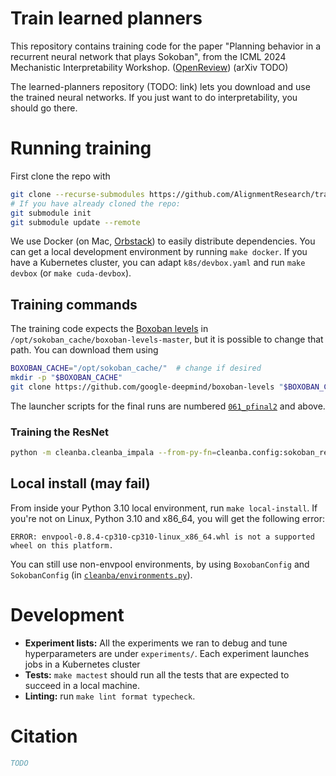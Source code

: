 # Train learned planners

This repository contains training code for the paper "Planning behavior in a recurrent neural network that plays
Sokoban", from the ICML 2024 Mechanistic Interpretability Workshop. ([OpenReview](https://openreview.net/forum?id=T9sB3S2hok)) (arXiv TODO)

The learned-planners repository (TODO: link) lets you download and use the trained neural networks. If you just want to
do interpretability, you should go there.

# Running training

First clone the repo with
``` sh
git clone --recurse-submodules https://github.com/AlignmentResearch/train-learned-planners
# If you have already cloned the repo:
git submodule init
git submodule update --remote
```

We use Docker (on Mac, [Orbstack](https://orbstack.dev)) to easily distribute dependencies. You can get a local
development environment by running `make docker`. If you have a Kubernetes cluster, you can adapt `k8s/devbox.yaml` and
run `make devbox` (or `make cuda-devbox`).

## Training commands

The training code expects the [Boxoban levels](https://github.com/google-deepmind/boxoban-levels) in
`/opt/sokoban_cache/boxoban-levels-master`, but it is possible to change that path. You can download them using
 
```sh
BOXOBAN_CACHE="/opt/sokoban_cache/"  # change if desired
mkdir -p "$BOXOBAN_CACHE"
git clone https://github.com/google-deepmind/boxoban-levels "$BOXOBAN_CACHE/boxoban-levels-master"
```

The launcher scripts for the final runs are numbered [`061_pfinal2`](./experiments/sokoban/061_pfinal2.py) and above.

### Training the ResNet

``` sh
python -m cleanba.cleanba_impala --from-py-fn=cleanba.config:sokoban_resnet_59 "train_env.cache_path=$BOXOBAN_CACHE" "eval_envs.valid_medium.cache_path=$BOXOBAN_CACHE"
```


## Local install (may fail)

From inside your Python 3.10 local environment, run `make local-install`. If you're not on Linux, Python 3.10 and x86_64, you will get the following error:

```
ERROR: envpool-0.8.4-cp310-cp310-linux_x86_64.whl is not a supported wheel on this platform.
```

You can still use non-envpool environments, by using `BoxobanConfig` and `SokobanConfig` (in
[`cleanba/environments.py`](cleanba/environments.py)).


# Development

- **Experiment lists:** All the experiments we ran to debug and tune hyperparameters are under `experiments/`. Each
  experiment launches jobs in a Kubernetes cluster
- **Tests:** `make mactest` should run all the tests that are expected to succeed in a local machine.
- **Linting:** run `make lint format typecheck`.

# Citation

``` bibtex
TODO
```
